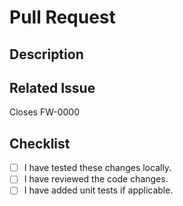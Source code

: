 # Pull Request

## Description

<!-- Provide a brief description of the changes introduced by this pull request -->

## Related Issue

Closes FW-0000

<!-- Find your issue from: https://mask.atlassian.net/jira/software/c/projects/FW/boards/33/backlog -->

## Checklist

-   [ ] I have tested these changes locally.
-   [ ] I have reviewed the code changes.
-   [ ] I have added unit tests if applicable.
